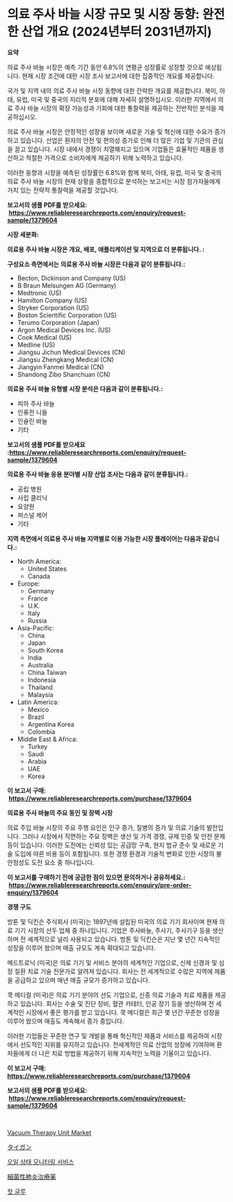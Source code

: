 <p><h1>의료 주사 바늘 시장 규모 및 시장 동향: 완전한 산업 개요 (2024년부터 2031년까지)</h1></p><p><strong>요약</strong></p>
<p><p>의료 주사 바늘 시장은 예측 기간 동안 6.8%의 연평균 성장률로 성장할 것으로 예상됩니다. 현재 시장 조건에 대한 시장 조사 보고서에 대한 집중적인 개요를 제공합니다.</p><p>국가 및 지역 내의 의료 주사 바늘 시장 동향에 대한 간략한 개요를 제공합니다. 북미, 아태, 유럽, 미국 및 중국의 지리적 분포에 대해 자세히 설명하십시오. 이러한 지역에서 의료 주사 바늘 시장의 확장 가능성과 기회에 대한 통찰력을 제공하는 전반적인 분석을 제공하십시오.</p><p>의료 주사 바늘 시장은 안정적인 성장을 보이며 새로운 기술 및 혁신에 대한 수요가 증가하고 있습니다. 산업은 환자의 안전 및 편의성 증가로 인해 더 많은 기업 및 기관의 관심을 끌고 있습니다. 시장 내에서 경쟁이 치열해지고 있으며 기업들은 효율적인 제품을 생산하고 적절한 가격으로 소비자에게 제공하기 위해 노력하고 있습니다.</p><p>이러한 동향과 시장을 예측된 성장률인 6.8%와 함께 북미, 아태, 유럽, 미국 및 중국의 의료 주사 바늘 시장의 현재 상황을 종합적으로 분석하는 보고서는 시장 참가자들에게 가치 있는 전략적 통찰력을 제공할 것입니다.</p></p>
<p><strong>보고서의 샘플 PDF를 받으세요: &nbsp;<a href="https://www.reliableresearchreports.com/enquiry/request-sample/1379604">https://www.reliableresearchreports.com/enquiry/request-sample/1379604</a></strong></p>
<p><strong>시장 세분화:</strong></p>
<p><strong> 의료용 주사 바늘 시장은 개요, 배포, 애플리케이션 및 지역으로 더 분류됩니다. :</strong></p>
<p><strong>구성요소 측면에서는 의료용 주사 바늘 시장은 다음과 같이 분류됩니다.:</strong></p>
<p><ul><li>Becton, Dickinson and Company (US)</li><li>B Braun Melsungen AG (Germany)</li><li>Medtronic (US)</li><li>Hamilton Company (US)</li><li>Stryker Corporation (US)</li><li>Boston Scientific Corporation (US)</li><li>Terumo Corporation (Japan)</li><li>Argon Medical Devices Inc. (US)</li><li>Cook Medical (US)</li><li>Medline (US)</li><li>Jiangsu Jichun Medical Devices (CN)</li><li>Jiangsu Zhengkang Medical (CN)</li><li>Jiangyin Fanmei Medical (CN)</li><li>Shandong Zibo Shanchuan (CN)</li></ul></p>
<p><strong> 의료용 주사 바늘 유형별 시장 분석은 다음과 같이 분류됩니다.:</strong></p>
<p><ul><li>피하 주사 바늘</li><li>인퓨전 니들</li><li>인슐린 바늘</li><li>기타</li></ul></p>
<p><strong>보고서의 샘플 PDF를 받으세요 :<a href="https://www.reliableresearchreports.com/enquiry/request-sample/1379604">https://www.reliableresearchreports.com/enquiry/request-sample/1379604</a></strong></p>
<p><strong> 의료용 주사 바늘 응용 분야별 시장 산업 조사는 다음과 같이 분류됩니다.:</strong></p>
<p><ul><li>공립 병원</li><li>사립 클리닉</li><li>요양원</li><li>퍼스널 케어</li><li>기타</li></ul></p>
<p><strong>지역 측면에서 의료용 주사 바늘 지역별로 이용 가능한 시장 플레이어는 다음과 같습니다.:</strong></p>
<p><ul>
    <li>
        North America:
        <ul>
            <li>United States</li>
            <li>Canada</li>
        </ul>
    </li>
    <li>
        Europe:
        <ul>
            <li>Germany</li>
            <li>France</li>
            <li>U.K.</li>
            <li>Italy</li>
            <li>Russia</li>
        </ul>
    </li>
    <li>
        Asia-Pacific:
        <ul>
            <li>China</li>
            <li>Japan</li>
            <li>South Korea</li>
            <li>India</li>
            <li>Australia</li>
            <li>China Taiwan</li>
            <li>Indonesia</li>
            <li>Thailand</li>
            <li>Malaysia</li>
        </ul>
    </li>
    <li>
        Latin America:
        <ul>
            <li>Mexico</li>
            <li>Brazil</li>
            <li>Argentina Korea</li>
            <li>Colombia</li>
        </ul>
    </li>
    <li>
        Middle East & Africa:
        <ul>
            <li>Turkey</li>
            <li>Saudi</li>
            <li>Arabia</li>
            <li>UAE</li>
            <li>Korea</li>
        </ul>
    </li>
    </ul></p>
<p><strong>이 보고서 구매: &nbsp;<a href="https://www.reliableresearchreports.com/purchase/1379604">https://www.reliableresearchreports.com/purchase/1379604</a></strong></p>
<p><strong>의료용 주사 바늘의 주요 동인 및 장벽 시장</strong></p>
<p><p>의료 주입 바늘 시장의 주요 주행 요인은 인구 증가, 질병의 증가 및 의료 기술의 발전입니다. 그러나 시장에서 직면하는 주요 장벽은 생산 및 가격 경쟁, 규제 인증 및 안전 문제 등이 있습니다. 이러한 도전에는 신뢰성 있는 공급망 구축, 현지 법규 준수 및 새로운 기술 도입에 따른 비용 등이 포함됩니다. 또한 경쟁 환경과 기술적 변화로 인한 시장의 불안정성도 도전 요소 중 하나입니다.</p></p>
<p><strong>이 보고서를 구매하기 전에 궁금한 점이 있으면 문의하거나 공유하세요.: &nbsp;<a href="https://www.reliableresearchreports.com/enquiry/pre-order-enquiry/1379604">https://www.reliableresearchreports.com/enquiry/pre-order-enquiry/1379604</a></strong></p>
<p><strong>경쟁 구도</strong></p>
<p><p>방톤 및 딕킨슨 주식회사 (미국)는 1897년에 설립된 미국의 의료 기기 회사이며 현재 의료 기기 시장의 선두 업체 중 하나입니다. 기업은 주사바늘, 주사기, 주사기구 등을 생산하며 전 세계적으로 널리 사용되고 있습니다. 방톤 및 딕킨슨은 지난 몇 년간 지속적인 성장을 이루어 왔으며 매출 규모도 계속 확대되고 있습니다.</p><p>메드트로닉 (미국)은 의료 기기 및 서비스 분야의 세계적인 기업으로, 신체 신경과 및 심장 질환 치료 기술 전문가로 알려져 있습니다. 회사는 전 세계적으로 수많은 지역에 제품을 공급하고 있으며 매년 매출 규모가 증가하고 있습니다.</p><p>쿡 메디컬 (미국)은 의료 기기 분야의 선도 기업으로, 신종 의료 기술과 치료 제품을 제공하고 있습니다. 회사는 수술 및 진단 장비, 혈관 카테터, 인공 장기 등을 생산하며 전 세계적인 시장에서 좋은 평가를 받고 있습니다. 쿡 메디컬은 최근 몇 년간 꾸준한 성장을 이루어 왔으며 매출도 계속해서 증가 중입니다.</p><p>이러한 기업들은 꾸준한 연구 및 개발을 통해 혁신적인 제품과 서비스를 제공하여 시장에서 선도적인 지위를 유지하고 있습니다. 전세계적인 의료 산업의 성장에 기여하며 환자들에게 더 나은 치료 방법을 제공하기 위해 지속적인 노력을 기울이고 있습니다.</p></p>
<p><strong>이 보고서 구매: &nbsp; <a href="https://www.reliableresearchreports.com/purchase/1379604">https://www.reliableresearchreports.com/purchase/1379604</a></strong></p>
<p><strong>보고서의 샘플 PDF를 받으세요: &nbsp;<a href="https://www.reliableresearchreports.com/enquiry/request-sample/1379604">https://www.reliableresearchreports.com/enquiry/request-sample/1379604</a></strong><strong></strong></p>
<p>&nbsp;</p>
<p><p><a href="https://issuu.com/reportprime-2/docs/vacuum-therapy-unit-market-size-2030.pptx">Vacuum Therapy Unit Market</a></p><p><a href="https://github.com/dzy793153605/Market-Research-Report-List-1/blob/main/5655984186744.md">タイガン</a></p><p><a href="https://medium.com/@tyleruptont55667/%EC%98%A4%EC%9D%BC-%EC%83%81%ED%83%9C-%EB%AA%A8%EB%8B%88%ED%84%B0%EB%A7%81-%EC%84%9C%EB%B9%84%EC%8A%A4-%EC%8B%9C%EC%9E%A5-%EB%8F%99%ED%96%A5-%EC%8B%9C%EC%9E%A5-%EB%8F%99%ED%96%A5-%EC%84%B1%EC%9E%A5-2024%EB%85%84%EB%B6%80%ED%84%B0-2031%EB%85%84%EA%B9%8C%EC%A7%80-%EC%98%88%EC%B8%A1-5cfd6faa4360">오일 상태 모니터링 서비스</a></p><p><a href="https://medium.com/@terrellconn_13145/%E7%B4%B0%E8%8F%8C%E6%80%A7%E8%82%BA%E7%82%8E%E6%B2%BB%E7%99%82%E8%96%AC%E5%B8%82%E5%A0%B4%E3%81%AE%E3%83%A1%E3%83%88%E3%83%AA%E3%82%AF%E3%82%B9%E3%81%AE%E8%A7%A3%E8%AA%AD-%E5%B8%82%E5%A0%B4%E3%82%B7%E3%82%A7%E3%82%A2-%E3%83%88%E3%83%AC%E3%83%B3%E3%83%89-%E6%88%90%E9%95%B7%E3%83%91%E3%82%BF%E3%83%BC%E3%83%B3-902070be95f4">細菌性肺炎治療薬</a></p><p><a href="https://github.com/vseigx30c9a1j/Market-Research-Report-List-1/blob/main/4117528186709.md">핫 글루</a></p></p>
